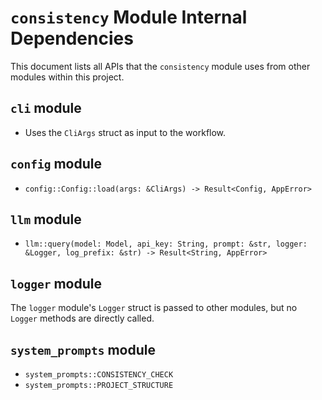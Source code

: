 # `consistency` Module Internal Dependencies

This document lists all APIs that the `consistency` module uses from other modules within this project.

## `cli` module

- Uses the `CliArgs` struct as input to the workflow.

## `config` module

- `config::Config::load(args: &CliArgs) -> Result<Config, AppError>`

## `llm` module

- `llm::query(model: Model, api_key: String, prompt: &str, logger: &Logger, log_prefix: &str) -> Result<String, AppError>`

## `logger` module

The `logger` module's `Logger` struct is passed to other modules, but no `Logger` methods are directly called.

## `system_prompts` module

- `system_prompts::CONSISTENCY_CHECK`
- `system_prompts::PROJECT_STRUCTURE`